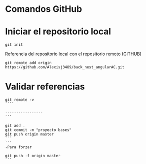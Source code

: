 # Comandos GitHub

# Iniciar el repositorio local 

```
git init 
```


Referencia del repositorio local con el repositorio remoto (GITHUB)
````
git remote add origin
https://github.com/Alexisj3489/back_nest_angularAC.git
````
# Validar referencias 
`````
git remote -v
````

-----------------
```

git add .
git commit -m "proyecto bases"
git push origin master
```
```
-Para forzar 

git push -f origin master 
```
